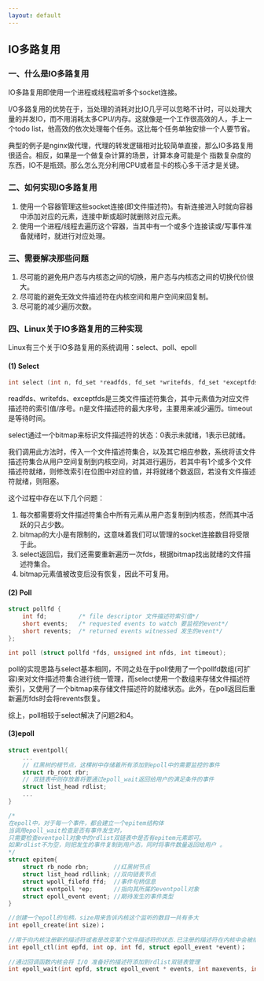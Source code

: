 ```yaml
---
layout: default
---
```


## IO多路复用

### 一、什么是IO多路复用

IO多路复用即使用一个进程或线程监听多个socket连接。

I/O多路复用的优势在于，当处理的消耗对比IO几乎可以忽略不计时，可以处理大量的并发IO，而不用消耗太多CPU/内存。这就像是一个工作很高效的人，手上一个todo list，他高效的依次处理每个任务。这比每个任务单独安排一个人要节省。

典型的例子是nginx做代理，代理的转发逻辑相对比较简单直接，那么IO多路复用很适合。相反，如果是一个做复杂计算的场景，计算本身可能是个 指数复杂度的东西，IO不是瓶颈。那么怎么充分利用CPU或者显卡的核心多干活才是关键。

### 二、如何实现IO多路复用

1. 使用一个容器管理这些socket连接(即文件描述符)。有新连接进入时就向容器中添加对应的元素，连接中断或超时就删除对应元素。
2. 使用一个进程/线程去遍历这个容器，当其中有一个或多个连接读或/写事件准备就绪时，就进行对应处理。

### 三、需要解决那些问题

1. 尽可能的避免用户态与内核态之间的切换，用户态与内核态之间的切换代价很大。
2. 尽可能的避免无效文件描述符在内核空间和用户空间来回复制。
3. 尽可能的减少遍历次数。

### 四、Linux关于IO多路复用的三种实现

Linux有三个关于IO多路复用的系统调用：select、poll、epoll

#### (1) Select

```c
int select (int n, fd_set *readfds, fd_set *writefds, fd_set *exceptfds, struct timeval *timeout);
```

readfds、writefds、exceptfds是三类文件描述符集合，其中元素值为对应文件描述符的索引值/序号。n是文件描述符的最大序号，主要用来减少遍历。timeout是等待时间。

select通过一个bitmap来标识文件描述符的状态：0表示未就绪，1表示已就绪。

我们调用此方法时，传入一个文件描述符集合，以及其它相应参数，系统将该文件描述符集合从用户空间复制到内核空间，对其进行遍历，若其中有1个或多个文件描述符就绪，则修改索引在位图中对应的值，并将就绪个数返回，若没有文件描述符就绪，则阻塞。

这个过程中存在以下几个问题：

1. 每次都需要将文件描述符集合中所有元素从用户态复制到内核态，然而其中活跃的只占少数。
2. bitmap的大小是有限制的，这意味着我们可以管理的socket连接数目将受限于此。
3. select返回后，我们还需要重新遍历一次fds，根据bitmap找出就绪的文件描述符集合。
4. bitmap元素值被改变后没有恢复，因此不可复用。

#### (2) Poll

```c
struct pollfd {
    int fd; 		/* file descriptor 文件描述符索引值*/
    short events;   /* requested events to watch 要监视的event*/
    short revents;  /* returned events witnessed 发生的event*/
};

int poll (struct pollfd *fds, unsigned int nfds, int timeout);
```

poll的实现思路与select基本相同，不同之处在于poll使用了一个pollfd数组(可扩容)来对文件描述符集合进行统一管理，而select使用一个数组来存储文件描述符索引，又使用了一个bitmap来存储文件描述符的就绪状态。此外，在poll返回后重新遍历fds时会将revents恢复。

综上，poll相较于select解决了问题2和4。

#### (3)epoll

```c
struct eventpoll{
	...
    // 红黑树的根节点，这棵树中存储着所有添加到epoll中的需要监控的事件
    struct rb_root rbr;
    // 双链表中则存放着将要通过epoll_wait返回给用户的满足条件的事件
    struct list_head rdlist;
    ...
}

/*
在epoll中，对于每一个事件，都会建立一个epitem结构体
当调用epoll_wait检查是否有事件发生时，
只需要检查eventpoll对象中的rdlist双链表中是否有epitem元素即可。
如果rdlist不为空，则把发生的事件复制到用户态，同时将事件数量返回给用户 。
*/
struct epitem{
    struct rb_node rbn;       //红黑树节点
    struct list_head rdllink; //双向链表节点
    struct wpoll_filefd ffd;  //事件句柄信息
    struct evntpoll *ep;	  //指向其所属的eventpoll对象
    struct epoll_event event; //期待发生的事件类型   
}

//创建一个epoll的句柄，size用来告诉内核这个监听的数目一共有多大
int epoll_create(int size)；
    
//用于向内核注册新的描述符或者是改变某个文件描述符的状态.已注册的描述符在内核中会被维护在一棵红黑树上
int epoll_ctl(int epfd, int op, int fd, struct epoll_event *event)；
    
//通过回调函数内核会将 I/O 准备好的描述符添加到rdlist双链表管理
int epoll_wait(int epfd, struct epoll_event * events, int maxevents, int timeout);
```









